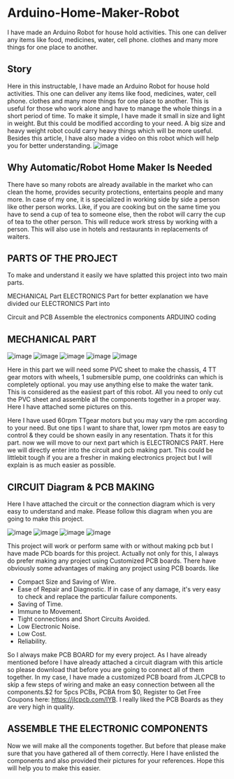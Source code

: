 # Arduino-Home-Maker-Robot
I have made an Arduino Robot for house hold activities. This one can deliver any items like food, medicines, water, cell phone. clothes and many more things for one place to another.
## Story
Here in this instructable, I have made an Arduino Robot for house hold activities. This one can deliver any items like food, medicines, water, cell phone. clothes and many more things for one place to another. This is useful for those who work alone and have to manage the whole things in a short period of time. To make it simple, I have made it small in size and light in weight. But this could be modified according to your need. A big size and heavy weight robot could carry heavy things which will be more useful. Besides this article, I have also made a video on this robot which will help you for better understanding.
![image](https://user-images.githubusercontent.com/79990158/201729614-d131743f-f5dd-4db7-9c3a-db4dd588a34b.png)
## Why Automatic/Robot Home Maker Is Needed
There have so many robots are already available in the market who can clean the home, provides security protections, entertains people and many more. In case of my one, it is specialized in working side by side a person like other person works. Like, if you are cooking but on the same time you have to send a cup of tea to someone else, then the robot will carry the cup of tea to the other person. This will reduce work stress by working with a person. This will also use in hotels and restaurants in replacements of waiters.

## PARTS OF THE PROJECT
To make and understand it easily we have splatted this project into two main parts.

MECHANICAL Part
ELECTRONICS Part
for better explanation we have divided our ELECTRONICS Part into

Circuit and PCB
Assemble the electronics components
ARDUINO coding
## MECHANICAL PART
![image](https://user-images.githubusercontent.com/79990158/201730485-429a70ce-f735-4f2f-962b-b7685a9c3133.png)
![image](https://user-images.githubusercontent.com/79990158/201730509-419b4b32-8736-4daf-a147-57cf154c84d5.png)
![image](https://user-images.githubusercontent.com/79990158/201730542-e70f43d7-f378-4375-b2d7-2e1996f05030.png)
![image](https://user-images.githubusercontent.com/79990158/201730575-9f757339-4b28-4d6c-b2e6-cd1c3ea31f2a.png)
![image](https://user-images.githubusercontent.com/79990158/201730606-680146bd-cf19-4cc3-aeb7-bf4f5c03521f.png)

Here in this part we will need some PVC sheet to make the chassis, 4 TT gear motors with wheels, 1 submersible pump, one cooldrinks can which is completely optional. you may use anything else to make the water tank. This is considered as the easiest part of this robot. All you need to only cut the PVC sheet and assemble all the components together in a proper way. Here I have attached some pictures on this.

Here I have used 60rpm TTgear motors but you may vary the rpm according to your need. But one tips I want to share that, lower rpm motos are easy to control & they could be shown easily in any resentation. Thats it for this part. now we will move to our next part which is ELECTRONICS PART. Here we will directly enter into the circuit and pcb making part. This could be littlebit tough if you are a fresher in making electronics project but I will explain is as much easier as possible.

## CIRCUIT Diagram & PCB MAKING
Here I have attached the circuit or the connection diagram which is very easy to understand and make. Please follow this diagram when you are going to make this project.

![image](https://user-images.githubusercontent.com/79990158/201730894-616e0016-6f1b-493a-9a04-2b6f2266ca0a.png)
![image](https://user-images.githubusercontent.com/79990158/201730939-a9ac2117-1ae7-48c8-a875-00e0d9b06fe5.png)
![image](https://user-images.githubusercontent.com/79990158/201730999-056d1ca1-c65b-46a8-892d-2fae215ffbe8.png)
![image](https://user-images.githubusercontent.com/79990158/201731051-1402c4e4-5c3c-468e-9bdd-56defa7b2430.png)

This project will work or perform same with or without making pcb but I have made PCb boards for this project. Actually not only for this, I always do prefer making any project using Customized PCB boards. There have obviously some advantages of making any project using PCB boards. like

- Compact Size and Saving of Wire.
- Ease of Repair and Diagnostic. If in case of any damage, it's very easy to check and replace the particular failure components.
- Saving of Time.
- Immune to Movement.
- Tight connections and Short Circuits Avoided.
- Low Electronic Noise.
- Low Cost.
- Reliability.

So I always make PCB BOARD for my every project. As I have already mentioned before I have already attached a circuit diagram with this article so please download that before you are going to connect all of them together. In my case, I have made a customized PCB board from JLCPCB to skip a few steps of wiring and make an easy connection between all the components.$2 for 5pcs PCBs, PCBA from $0, Register to Get Free Coupons here: https://jlcpcb.com/IYB. I really liked the PCB Boards as they are very high in quality.

## ASSEMBLE THE ELECTRONIC COMPONENTS
Now we will make all the components together. But before that please make sure that you have gathered all of them correctly. Here I have enlisted the components and also provided their pictures for your references. Hope this will help you to make this easier.
